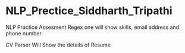 # NLP_Prectice_Siddharth_Tripathi
NLP Practice Assesment
Regex one will show skills, email address and phone number.

CV Parser Will Show the details of Resume
